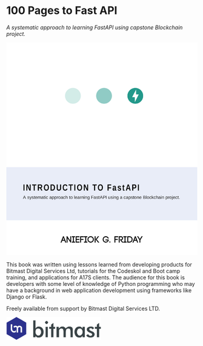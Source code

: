 # 100 Pages to Fast API

*A systematic approach to learning FastAPI using capstone Blockchain project.*

![Book Cover](cover-design.jpg)

This book was written using lessons learned from developing products for Bitmast Digital Services Ltd, tutorials for the
Codeskol and Boot camp training, and applications for A17S clients. The audience for this book is developers with some
level of knowledge of Python programming who may have a background in web application development using frameworks like
Django or Flask.

Freely available from support by Bitmast Digital Services LTD.

![Bitmast Digital Services](logo.png)
